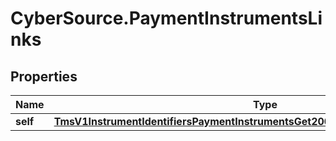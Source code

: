 # CyberSource.PaymentInstrumentsLinks

## Properties
Name | Type | Description | Notes
------------ | ------------- | ------------- | -------------
**self** | [**TmsV1InstrumentIdentifiersPaymentInstrumentsGet200ResponseEmbeddedLinksSelf**](TmsV1InstrumentIdentifiersPaymentInstrumentsGet200ResponseEmbeddedLinksSelf.md) |  | [optional] 


